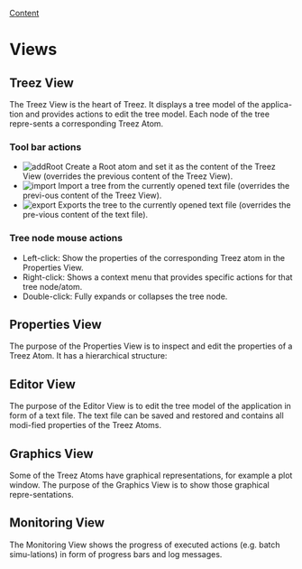 [Content](../README.md)

# Views

## Treez View

The Treez View is the heart of Treez. It displays a tree model of the applica-tion and provides actions to edit the tree model. Each node of the tree repre-sents a corresponding Treez Atom. 

### Tool bar actions 
* ![addRoot](../../master/icons/root.png) Create a Root atom and set it as the content of the Treez View (overrides the previous content of the Treez View). 
* ![import](../../master/icons/toTree.png) Import a tree from the currently opened text file (overrides the previ-ous content of the Treez View). 
* ![export](../../master/icons/fromTree.png) Exports the tree to the currently opened text file (overrides the pre-vious content of the text file).
 
###	Tree node mouse actions

*	Left-click: Show the properties of the corresponding Treez atom in the Properties View.
*	Right-click: Shows a context menu that provides specific actions for that tree node/atom.
*	Double-click: Fully expands or collapses the tree node.

## Properties View

The purpose of the Properties View is to inspect and edit the properties of a Treez Atom. It has a hierarchical structure: 

##	Editor View

The purpose of the Editor View is to edit the tree model of the application in form of a text file. The text file can be saved and restored and contains all modi-fied properties of the Treez Atoms.   

##	Graphics View

Some of the Treez Atoms have graphical representations, for example a plot window. The purpose of the Graphics View is to show those graphical repre-sentations.    

##	Monitoring View

The Monitoring View shows the progress of executed actions (e.g. batch simu-lations) in form of progress bars and log messages. 
